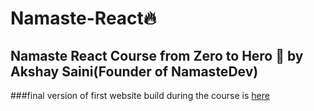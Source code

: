 # Namaste-React🔥

## Namaste React Course from Zero to Hero 🚀 by Akshay Saini(Founder of NamasteDev)

###final version of first website build during the course is [here](https://urbantastes.netlify.app/)
